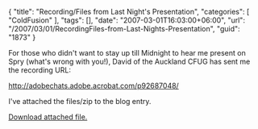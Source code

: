 {
	"title": "Recording/Files from Last Night's Presentation",
	"categories": [
		"ColdFusion"
	],
	"tags": [],
	"date": "2007-03-01T16:03:00+06:00",
	"url": "/2007/03/01/RecordingFiles-from-Last-Nights-Presentation",
	"guid": "1873"
}

For those who didn't want to stay up till Midnight to hear me present on Spry (what's wrong with you!), David of the Auckland CFUG has sent me the recording URL:

<a href="http://adobechats.adobe.acrobat.com/p92687048/">http://adobechats.adobe.acrobat.com/p92687048/</a>

I've attached the files/zip to the blog entry.<p><a href='enclosures/D%3A%5Cwebsites%5Cdev%2Ecamdenfamily%2Ecom%5Cenclosures%2Fsprypreso2%2Ezip'>Download attached file.</a></p>
